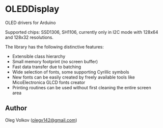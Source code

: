 # OLEDDisplay
OLED drivers for Arduino

Supported chips: SSD1306, SH1106, currently only in I2C mode with 128x64 and 128x32 resolutions.

The library has the following distinctive features:
- Extensible class hierarchy
- Small memory footprint (no screen buffer)
- Fast data transfer due to batching
- Wide selection of fonts, some supporting Cyrillic symbols
- New fonts can be easily created by freely available tools like MicoElectronica GLCD fonts creator
- Printing routines can be used without first cleaning the entire screen area

## Author

Oleg Volkov (olegv142@gmail.com)
